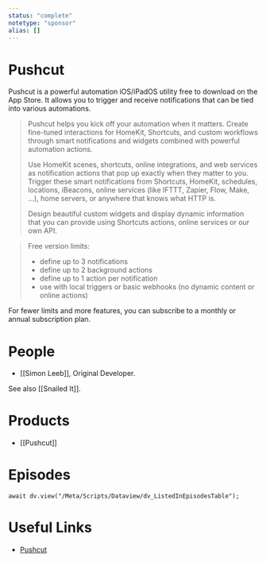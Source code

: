 ```yaml
---
status: "complete"
notetype: "sponsor"
alias: []
---
```

# Pushcut
Pushcut is a powerful automation iOS/iPadOS utility free to download on the App Store. It allows you to trigger and receive notifications that can be tied into various automations.

> Pushcut helps you kick off your automation when it matters. Create fine-tuned interactions for HomeKit, Shortcuts, and custom workflows through smart notifications and widgets combined with powerful automation actions.
> 
> Use HomeKit scenes, shortcuts, online integrations, and web services as notification actions that pop up exactly when they matter to you. Trigger these smart notifications from Shortcuts, HomeKit, schedules, locations, iBeacons, online services (like IFTTT, Zapier, Flow, Make, ...), home servers, or anywhere that knows what HTTP is.
> 
> Design beautiful custom widgets and display dynamic information that you can provide using Shortcuts actions, online services or our own API.

> Free version limits:
> - define up to 3 notifications
> - define up to 2 background actions
> - define up to 1 action per notification
> - use with local triggers or basic webhooks (no dynamic content or online actions)

For fewer limits and more features, you can subscribe to a monthly or annual subscription plan.

# People

- [[Simon Leeb]], Original Developer.

See also [[Snailed It]].

# Products
- [[Pushcut]]

# Episodes
```dataviewjs
await dv.view("/Meta/Scripts/Dataview/dv_ListedInEpisodesTable");
```
# Useful Links
- [Pushcut](http://pushcut.io/automators)